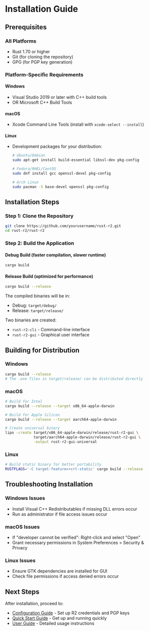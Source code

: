# Installation Guide

## Prerequisites

### All Platforms
- Rust 1.70 or higher
- Git (for cloning the repository)
- GPG (for PGP key generation)

### Platform-Specific Requirements

#### Windows
- Visual Studio 2019 or later with C++ build tools
- OR Microsoft C++ Build Tools

#### macOS
- Xcode Command Line Tools (install with `xcode-select --install`)

#### Linux
- Development packages for your distribution:
  ```bash
  # Ubuntu/Debian
  sudo apt-get install build-essential libssl-dev pkg-config
  
  # Fedora/RHEL/CentOS
  sudo dnf install gcc openssl-devel pkg-config
  
  # Arch Linux
  sudo pacman -S base-devel openssl pkg-config
  ```

## Installation Steps

### Step 1: Clone the Repository
```bash
git clone https://github.com/yourusername/rust-r2.git
cd rust-r2/rust-r2
```

### Step 2: Build the Application

#### Debug Build (faster compilation, slower runtime)
```bash
cargo build
```

#### Release Build (optimized for performance)
```bash
cargo build --release
```

The compiled binaries will be in:
- Debug: `target/debug/`
- Release: `target/release/`

Two binaries are created:
- `rust-r2-cli` - Command-line interface
- `rust-r2-gui` - Graphical user interface

## Building for Distribution

### Windows
```bash
cargo build --release
# The .exe files in target/release/ can be distributed directly
```

### macOS
```bash
# Build for Intel
cargo build --release --target x86_64-apple-darwin

# Build for Apple Silicon
cargo build --release --target aarch64-apple-darwin

# Create universal binary
lipo -create target/x86_64-apple-darwin/release/rust-r2-gui \
             target/aarch64-apple-darwin/release/rust-r2-gui \
             -output rust-r2-gui-universal
```

### Linux
```bash
# Build static binary for better portability
RUSTFLAGS='-C target-feature=+crt-static' cargo build --release
```

## Troubleshooting Installation

### Windows Issues
- Install Visual C++ Redistributables if missing DLL errors occur
- Run as administrator if file access issues occur

### macOS Issues
- If "developer cannot be verified": Right-click and select "Open"
- Grant necessary permissions in System Preferences > Security & Privacy

### Linux Issues
- Ensure GTK dependencies are installed for GUI
- Check file permissions if access denied errors occur

## Next Steps

After installation, proceed to:
- [Configuration Guide](CONFIGURATION.md) - Set up R2 credentials and PGP keys
- [Quick Start Guide](QUICK_START.md) - Get up and running quickly
- [User Guide](USER_GUIDE.md) - Detailed usage instructions